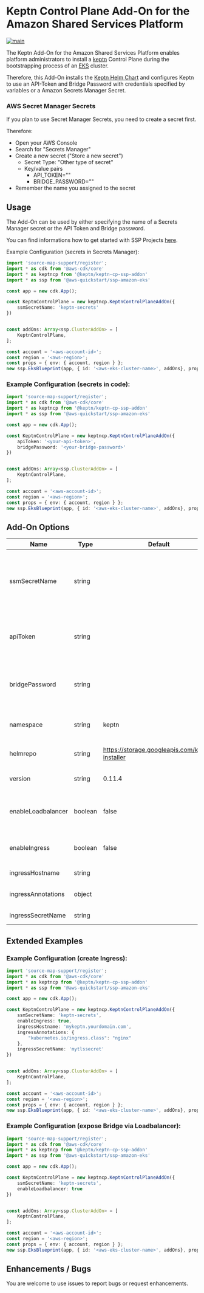 # Keptn Control Plane Add-On for the Amazon Shared Services Platform

[![main](https://github.com/keptn-sandbox/keptn-ssp-addons/actions/workflows/main.yml/badge.svg)](https://github.com/keptn-sandbox/keptn-ssp-addons/actions/workflows/main.yml)

The Keptn Add-On for the Amazon Shared Services Platform enables platform administrators to install a [keptn](keptn.sh) Control Plane during the bootstrapping process of an [EKS](https://aws.amazon.com/eks/) cluster.

Therefore, this Add-On installs the [Keptn Helm Chart](https://github.com/keptn/keptn/tree/master/installer) and configures Keptn to use an API-Token and Bridge Password with credentials specified by variables or a Amazon Secrets Manager Secret.

### AWS Secret Manager Secrets
If you plan to use Secret Manager Secrets, you need to create a secret first.

Therefore:
* Open your AWS Console
* Search for "Secrets Manager"
* Create a new secret ("Store a new secret")
  * Secret Type: "Other type of secret"
  * Key/value pairs
    * API_TOKEN="<your-api-token>"
    * BRIDGE_PASSWORD="<your-bridge-password>"
* Remember the name you assigned to the secret

## Usage
The Add-On can be used by either specifying the name of a Secrets Manager secret or the API Token and Bridge password.

You can find informations how to get started with SSP Projects [here](https://aws-quickstart.github.io/ssp-amazon-eks/getting-started/). 


Example Configuration (secrets in Secrets Manager):

```typescript
import 'source-map-support/register';
import * as cdk from '@aws-cdk/core'
import * as keptncp from '@keptn/keptn-cp-ssp-addon'
import * as ssp from '@aws-quickstart/ssp-amazon-eks'

const app = new cdk.App();

const KeptnControlPlane = new keptncp.KeptnControlPlaneAddOn({
    ssmSecretName: 'keptn-secrets'
})


const addOns: Array<ssp.ClusterAddOn> = [
    KeptnControlPlane,
];

const account = '<aws-account-id>';
const region = '<aws-region>';
const props = { env: { account, region } };
new ssp.EksBlueprint(app, { id: '<aws-eks-cluster-name>', addOns}, props);
```

### Example Configuration (secrets in code):

```typescript
import 'source-map-support/register';
import * as cdk from '@aws-cdk/core'
import * as keptncp from '@keptn/keptn-cp-ssp-addon'
import * as ssp from '@aws-quickstart/ssp-amazon-eks'

const app = new cdk.App();

const KeptnControlPlane = new keptncp.KeptnControlPlaneAddOn({
    apiToken: '<your-api-token>',
    bridgePassword: '<your-bridge-password>'
})


const addOns: Array<ssp.ClusterAddOn> = [
    KeptnControlPlane,
];

const account = '<aws-account-id>';
const region = '<aws-region>';
const props = { env: { account, region } };
new ssp.EksBlueprint(app, { id: '<aws-eks-cluster-name>', addOns}, props);
```

## Add-On Options

|Name            |Type     |Default                     |Description
|----------------|---------|----------------------------|------------------------------------
| ssmSecretName  | string  |  | The AWS Secrets Manager Secret which is containing the Keptn bridge password and API Token (keys: API_TOKEN, BRIDGE_PASSWORD)
| apiToken | string |  | Keptn API Token is used to connect to the Keptn API, not needed if a ssmSecretName is specified
| bridgePassword | string |  | Keptn Bridge Password is used to login to the Keptn bridge, not needed if a ssmSecretName is specified
| namespace | string | keptn | Namespace where the keptn Control Plane will be deployed
| helmrepo | string | https://storage.googleapis.com/keptn-installer | Helm Repository which will be used for installing Keptn
| version | string | 0.11.4 | The Version of Keptn which should get installed
| enableLoadbalancer | boolean | false | Expose Keptn's Bridge and API Gateway service as type Loadbalancer instead of ClusterIP
| enableIngress | boolean | false | Create an Ingress object to Expose Keptn's Bridge and API Gateway
| ingressHostname | string | | The Hostname for the Ingress object
| ingressAnnotations | object | | Add additional Ingress Annotations like the ingress class
| ingressSecretName | string | | Configure an ingress secretName

## Extended Examples

### Example Configuration (create Ingress):

```typescript
import 'source-map-support/register';
import * as cdk from '@aws-cdk/core'
import * as keptncp from '@keptn/keptn-cp-ssp-addon'
import * as ssp from '@aws-quickstart/ssp-amazon-eks'

const app = new cdk.App();

const KeptnControlPlane = new keptncp.KeptnControlPlaneAddOn({
    ssmSecretName: 'keptn-secrets',
    enableIngress: true,
    ingressHostname: 'mykeptn.yourdomain.com',
    ingressAnnotations: {
        "kubernetes.io/ingress.class": "nginx"
    },
    ingressSecretName: 'mytlssecret'
})


const addOns: Array<ssp.ClusterAddOn> = [
    KeptnControlPlane,
];

const account = '<aws-account-id>';
const region = '<aws-region>';
const props = { env: { account, region } };
new ssp.EksBlueprint(app, { id: '<aws-eks-cluster-name>', addOns}, props);
```

### Example Configuration (expose Bridge via Loadbalancer):

```typescript
import 'source-map-support/register';
import * as cdk from '@aws-cdk/core'
import * as keptncp from '@keptn/keptn-cp-ssp-addon'
import * as ssp from '@aws-quickstart/ssp-amazon-eks'

const app = new cdk.App();

const KeptnControlPlane = new keptncp.KeptnControlPlaneAddOn({
    ssmSecretName: 'keptn-secrets',
    enableLoadbalancer: true
})


const addOns: Array<ssp.ClusterAddOn> = [
    KeptnControlPlane,
];

const account = '<aws-account-id>';
const region = '<aws-region>';
const props = { env: { account, region } };
new ssp.EksBlueprint(app, { id: '<aws-eks-cluster-name>', addOns}, props);
```

## Enhancements / Bugs 
You are welcome to use issues to report bugs or request enhancements.